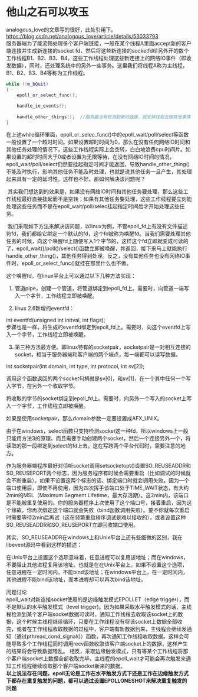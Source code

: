 # 他山之石可以攻玉

analogous_love的文章写的很好，此处引用下。  
https://blog.csdn.net/analogous_love/article/details/53033793  
服务器端为了能流畅处理多个客户端链接，一般在某个线程A里面accept新的客户端连接并生成新连接的socket fd，然后将这些新连接的socketfd给另外开的数个工作线程B1、B2、B3、B4，这些工作线程处理这些新连接上的网络IO事件（即收发数据），同时，还处理系统中的另外一些事务。这里我们将线程A称为主线程，B1、B2、B3、B4等称为工作线程。 
```c++
while (!m_bQuit)
{  
    epoll_or_select_func();
 
    handle_io_events();
 
    handle_other_things();  //服务器没有检测到新的连接，就安排线程去做其他事情
}
```
 在上述while循环里面，epoll_or_selec_func()中的epoll_wait/poll/select等函数一般设置了一个超时时间。如果设置超时时间为0，那么在没有任何网络IO时间和其他任务处理的情况下，这些工作线程实际上会空转，白白地浪费cpu时间片。如果设置的超时时间大于0或者设置为无限等待，在没有网络IO时间的情况，epoll_wait/poll/select仍然要挂起指定时间才能返回，导致handle_other_thing()不能及时执行，影响其他任务不能及时处理，也就是说其他任务一旦产生，其处理起来具有一定的延时性。这样也不好。那如何解决该问题呢？

 其实我们想达到的效果是，如果没有网络IO时间和其他任务要处理，那么这些工作线程最好直接挂起而不是空转；如果有其他任务要处理，这些工作线程要立刻能处理这些任务而不是在epoll_wait/poll/selec挂起指定时间后才开始处理这些任务。

 我们采取如下方法来解决该问题，以linux为例，不管epoll_fd上有没有文件描述符fd，我们都给它绑定一个默认的fd，这个fd被称为唤醒fd。当我们需要处理其他任务的时候，向这个唤醒fd上随便写入1个字节的，这样这个fd立即就变成可读的了，epoll_wait()/poll()/select()函数立即被唤醒，并返回，接下来马上就能执行handle_other_thing()，其他任务得到处理。反之，没有其他任务也没有网络IO事件时，epoll_or_select_func()就挂在那里什么也不做。

这个唤醒fd，在linux平台上可以通过以下几种方法实现：

1. 管道pipe，创建一个管道，将管道绑定到epoll_fd上。需要时，向管道一端写入一个字节，工作线程立即被唤醒。

2. linux 2.6新增的eventfd：

int eventfd(unsigned int initval, int flags);  
步骤也是一样，将生成的eventfd绑定到epoll_fd上。需要时，向这个eventfd上写入一个字节，工作线程立即被唤醒。

3. 第三种方法最方便。即linux特有的socketpair，socketpair是一对相互连接的socket，相当于服务器端和客户端的两个端点，每一端都可以读写数据。

int socketpair(int domain, int type, int protocol, int sv[2]);

调用这个函数返回的两个socket句柄就是sv[0]，和sv[1]，在一个其中任何一个写入字节，在另外一个收取字节。

将收取的字节的socket绑定到epoll_fd上。需要时，向另外一个写入的socket上写入一个字节，工作线程立即被唤醒。

如果是使用socketpair，那么domain参数一定要设置成AFX_UNIX。

由于在windows，select函数只支持检测socket这一种fd，所以windows上一般只能用方法3的原理。而且需要手动创建两个socket，然后一个连接另外一个，将读取的那一段绑定到select的fd上去。这在写跨两个平台代码时，需要注意的地方。


作为服务器端程序最好对侦听socket调用setsocketopt()设置SO_REUSEADDR和SO_REUSEPORT两个标志，因为服务程序有时候会需要重启（比如调试的时候就会不断重启），如果不设置这两个标志的话，绑定端口时就会调用失败。因为一个端口使用后，即使不再使用，因为四次挥手该端口处于TIME_WAIT状态，有大约2min的MSL（Maximum Segment Lifetime，最大存活期）。这2min内，该端口是不能被重复使用的。你的服务器程序上次使用了这个端口号，接着重启，因为这个缘故，你再次绑定这个端口就会失败（bind函数调用失败）。要不你就每次重启时需要等待2min后再试（这在频繁重启程序调试是难以接收的），或者设置这种SO_REUSEADDR和SO_REUSEPORT立即回收端口使用。

其实，SO_REUSEADDR在windows上和Unix平台上还有些细微的区别，我在libevent源码中看到这样的描述：

在Unix平台上设置这个选项意味着，任意进程可以复用该地址；而在windows，不要阻止其他进程复用该地址。也就是在在Unix平台上，如果不设置这个选项，任意进程在一定时间内，不能bind该地址；在windows平台上，在一定时间内，其他进程不能bind该地址，而本进程却可以再次bind该地址。

问题讨论  
epoll_wait对新连接socket使用的是边缘触发模式EPOLLET（edge trigger），而不是默认的水平触发模式（level trigger)。因为如果采取水平触发模式的话，主线程检测到某个客户端socket数据可读时，通知工作线程去收取该socket上的数据，这个时候主线程继续循环，只要在工作线程没有将该socket上数据全部收完，或者在工作线程收取数据的过程中，客户端有新数据到来，主线程会继续发通知（通过pthread_cond_signal()）函数，再次通知工作线程收取数据。这样会可能导致多个工作线程同时调用recv函数收取该客户端socket上的数据，这样产生的结果将会导致数据错乱。
相反，采取边缘触发模式，只有等某个工作线程将那个客户端socket上数据全部收取完毕，主线程的epoll_wait才可能会再次触发来通知工作线程继续收取那个客户端socket新来的数据。  
**以上说法存在问题，epoll无论是工作在水平触发方式下还是工作在边缘触发方式下都存在重复触发的问题，都可以通过设置EPOLLONESHOT来解决重复触发的问题**

